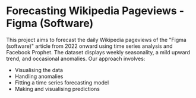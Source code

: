 # Forecasting Wikipedia Pageviews - Figma (Software)

This project aims to forecast the daily Wikipedia pageviews of the "Figma (software)" article from 2022 onward using time series analysis and Facebook Prophet. The dataset displays weekly seasonality, a mild upward trend, and occasional anomalies. Our approach involves:

* Visualising the data
* Handling anomalies
* Fitting a time series forecasting model
* Making and visualising predictions
